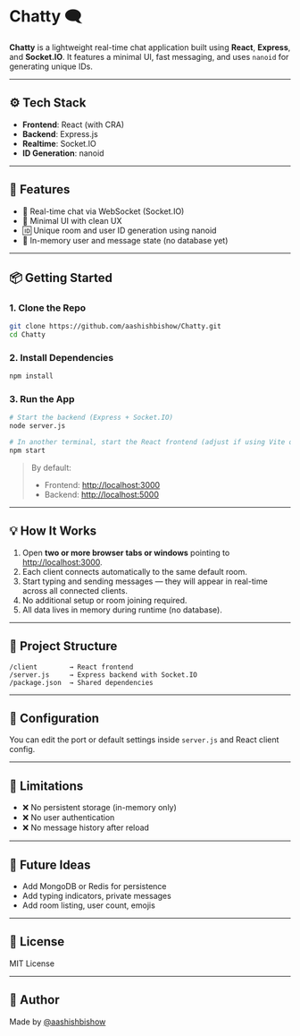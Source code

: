 # Chatty 🗨️

**Chatty** is a lightweight real-time chat application built using **React**, **Express**, and **Socket.IO**. It features a minimal UI, fast messaging, and uses `nanoid` for generating unique IDs.

---

## ⚙️ Tech Stack

- **Frontend**: React (with CRA)
- **Backend**: Express.js
- **Realtime**: Socket.IO
- **ID Generation**: nanoid

---

## 🚀 Features

- 🔌 Real-time chat via WebSocket (Socket.IO)
- 🧾 Minimal UI with clean UX
- 🆔 Unique room and user ID generation using nanoid
- 🧠 In-memory user and message state (no database yet)

---

## 📦 Getting Started

### 1. Clone the Repo

```bash
git clone https://github.com/aashishbishow/Chatty.git
cd Chatty
````

### 2. Install Dependencies

```bash
npm install
```

### 3. Run the App

```bash
# Start the backend (Express + Socket.IO)
node server.js

# In another terminal, start the React frontend (adjust if using Vite or CRA)
npm start
```

> By default:
>
> * Frontend: [http://localhost:3000](http://localhost:3000)
> * Backend: [http://localhost:5000](http://localhost:5000)

---

## 💡 How It Works

1. Open **two or more browser tabs or windows** pointing to [http://localhost:3000](http://localhost:3000).
2. Each client connects automatically to the same default room.
3. Start typing and sending messages — they will appear in real-time across all connected clients.
4. No additional setup or room joining required.
5. All data lives in memory during runtime (no database).

---

## 📁 Project Structure

```
/client        → React frontend
/server.js     → Express backend with Socket.IO
/package.json  → Shared dependencies
```

---

## 🔧 Configuration

You can edit the port or default settings inside `server.js` and React client config.

---

## 📌 Limitations

* ❌ No persistent storage (in-memory only)
* ❌ No user authentication
* ❌ No message history after reload

---

## 🧪 Future Ideas

* Add MongoDB or Redis for persistence
* Add typing indicators, private messages
* Add room listing, user count, emojis

---

## 📝 License

MIT License

---

## 👤 Author

Made by [@aashishbishow](https://github.com/aashishbishow)

```

